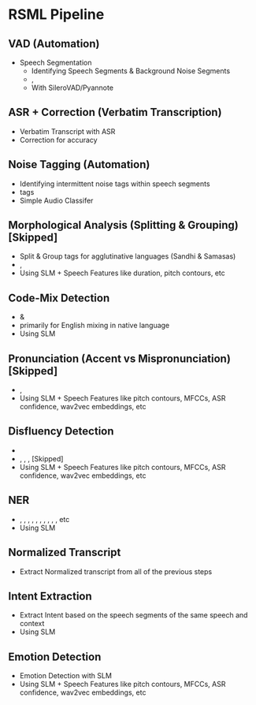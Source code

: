 # RSML Pipeline

## VAD (Automation)
- Speech Segmentation 
    - Identifying Speech Segments & Background Noise Segments
    - <speech-segment>, <noise-segment>
    - With SileroVAD/Pyannote

## ASR + Correction (Verbatim Transcription)
- Verbatim Transcript with ASR 
- Correction for accuracy

## Noise Tagging (Automation)
- Identifying intermittent noise tags within speech segments
- <noise> tags
- Simple Audio Classifer

## Morphological Analysis (Splitting & Grouping) [Skipped]
- Split & Group tags for agglutinative languages (Sandhi & Samasas)
- <split>,<group>
- Using SLM + Speech Features like duration, pitch contours, etc

## Code-Mix Detection
- <code-mix> & <code-switch> 
- primarily for English mixing in native language
- Using SLM

## Pronunciation (Accent vs Mispronunciation) [Skipped]
- <accent>, <mispronunciation>
- Using SLM + Speech Features like pitch contours, MFCCs, ASR confidence, wav2vec embeddings, etc

## Disfluency Detection 
- <hesitation>
- <filler>, <false-start>, <repair>, <repition> [Skipped]
- Using SLM + Speech Features like pitch contours, MFCCs, ASR confidence, wav2vec embeddings, etc

## NER
- <person>, <org>, <loc>, <gpe>, <date>, <time>, <money>, <unit>, <brand>, <company>, etc
- Using SLM 

## Normalized Transcript
- Extract Normalized transcript from all of the previous steps

## Intent Extraction
- Extract Intent based on the speech segments of the same speech and context
- Using SLM

## Emotion Detection
- Emotion Detection with SLM
- Using SLM + Speech Features like pitch contours, MFCCs, ASR confidence, wav2vec embeddings, etc